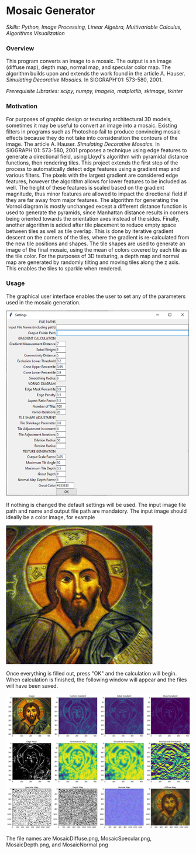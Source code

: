 # Mosaic Generator
*Skills: Python, Image Processing, Linear Algebra, Multivariable Calculus, Algorithms Visualization*


### Overview
This program converts an image to a mosaic. The output is an image (diffuse map), depth map, normal map, and specular color map. The algorithm builds upon and extends the work found in the article A. Hauser. *Simulating Decorative Mosaics.* In SIGGRAPH'01: 573-580, 2001.

*Prerequisite Libraries: scipy, numpy, imageio, matplotlib, skimage, tkinter*

### Motivation
For purposes of graphic design or texturing architectural 3D models, sometimes it may be useful to convert an image into a mosaic. Existing filters in programs such as Photoshop fail to produce convincing mosaic effects because they do not take into consideration the contours of the image. The article A. Hauser. *Simulating Decorative Mosaics.* In SIGGRAPH'01: 573-580, 2001 proposes a technique using edge features to generate a directional field, using Lloyd's algorithm with pyramidal distance functions, then rendering tiles. This project extends the first step of the process to automatically detect edge features using a gradient map and various filters. The pixels with the largest gradient are considered edge features, however the algorithm allows for lower features to be included as well. The height of these features is scaled based on the gradient magnitude, thus minor features are allowed to impact the directional field if they are far away from major features. The algorithm for generating the Vornoi diagram is mostly unchanged except a different distance function is used to generate the pyramids, since Manhattan distance results in corners being oriented towards the orientation axes instead of the sides. Finally, another algorithm is added after tile placement to reduce empty space between tiles as well as tile overlap. This is done by iterative gradient descent on the corners of the tiles, where the gradient is re-calculated from the new tile positions and shapes. The tile shapes are used to generate an image of the final mosaic, using the mean of colors covered by each tile as the tile color. For the purposes of 3D texturing, a depth map and normal map are generated by randomly tilting and moving tiles along the z axis. This enables the tiles to sparkle when rendered.

### Usage
The graphical user interface enables the user to set any of the parameters used in the mosaic generation.

<img src="images/GUI.png" width="500">

If nothing is changed the default settings will be used. The input image file path and name and output file path are mandatory. The input image should ideally be a color image, for example

<img src="images/InputImage.jpg" width="400">

Once everything is filled out, press "OK" and the calculation will begin. When calculation is finished, the following window will appear and the files will have been saved.

<img src="images/Output.png" width="900">

The file names are MosaicDiffuse.png, MosaicSpecular.png, MosaicDepth.png, and MosaicNormal.png
